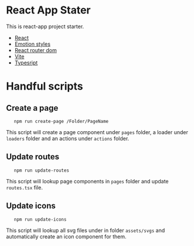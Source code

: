 # React App Stater

This is react-app project starter.

 - [React](https://react.dev/)
 - [Emotion styles](https://emotion.sh/docs/introduction)
 - [React router dom](https://reactrouter.com/en/main) 
 - [Vite](https://vitejs.dev/) 
 - [Typesript](https://www.typescriptlang.org/) 


# Handful scripts

## Create a page

```
   npm run create-page /Folder/PageName
```

This script will create a page component under `pages` folder, a loader under `loaders` folder and an actions under `actions` folder.

## Update routes 

```
   npm run update-routes
```

This script will lookup page components in `pages` folder and update `routes.tsx` file.

## Update icons

```
   npm run update-icons
```

This script will lookup all svg files under in folder `assets/svgs` and automatically create an icon component for them.